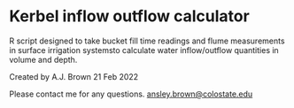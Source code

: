 # Kerbel inflow outflow calculator
 R script designed to take bucket fill time readings and flume measurements in
 surface irrigation systemsto calculate water inflow/outflow quantities in
 volume and depth.

 Created by A.J. Brown
 21 Feb 2022

 Please contact me for any questions.
 ansley.brown@colostate.edu
